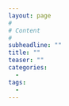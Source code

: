```yaml
---
layout: page
#
# Content
#
subheadline: ""
title: ""
teaser: ""
categories:
  - 
tags:
  - 
---
```





 [1]: #
 [2]: #
 [3]: #
 [4]: #
 [5]: #
 [6]: #
 [7]: #
 [8]: #
 [9]: #
 [10]: #